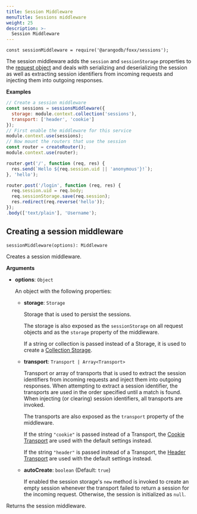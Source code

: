 ```yaml
---
title: Session Middleware
menuTitle: Sessions middleware
weight: 25
description: >-
  Session Middleware
---
```

`const sessionMiddleware = require('@arangodb/foxx/sessions');`

The session middleware adds the `session` and `sessionStorage` properties to
the [request object](../routers/request.md) and deals with serializing and
deserializing the session as well as extracting session identifiers from
incoming requests and injecting them into outgoing responses.

**Examples**

```js
// Create a session middleware
const sessions = sessionsMiddleware({
  storage: module.context.collection('sessions'),
  transport: ['header', 'cookie']
});
// First enable the middleware for this service
module.context.use(sessions);
// Now mount the routers that use the session
const router = createRouter();
module.context.use(router);

router.get('/', function (req, res) {
  res.send(`Hello ${req.session.uid || 'anonymous'}!`);
}, 'hello');

router.post('/login', function (req, res) {
  req.session.uid = req.body;
  req.sessionStorage.save(req.session);
  res.redirect(req.reverse('hello'));
});
.body(['text/plain'], 'Username');
```

## Creating a session middleware

`sessionMiddleware(options): Middleware`

Creates a session middleware.

**Arguments**

* **options**: `Object`

  An object with the following properties:

  * **storage**: `Storage`

    Storage that is used to persist the sessions.

    The storage is also exposed as the `sessionStorage` on all request objects
    and as the `storage` property of the middleware.

    If a string or collection is passed instead of a Storage, it is used
    to create a [Collection Storage](session-storages/collection-storage.md).

  * **transport**: `Transport | Array<Transport>`

    Transport or array of transports that is used to extract the session
    identifiers from incoming requests and inject them into outgoing responses.
    When attempting to extract a session identifier, the transports are
    used in the order specified until a match is found. When injecting
    (or clearing) session identifiers, all transports are invoked.

    The transports are also exposed as the `transport` property of the middleware.

    If the string `"cookie"` is passed instead of a Transport, the
    [Cookie Transport](session-transports/cookie-transport.md) are used with the default
    settings instead.

    If the string `"header"` is passed instead of a Transport, the
    [Header Transport](session-transports/header-transport.md) are used with the default
    settings instead.

  * **autoCreate**: `boolean` (Default: `true`)

    If enabled the session storage's `new` method is invoked to create an
    empty session whenever the transport failed to return a session for the
    incoming request. Otherwise, the session is initialized as `null`.

Returns the session middleware.
